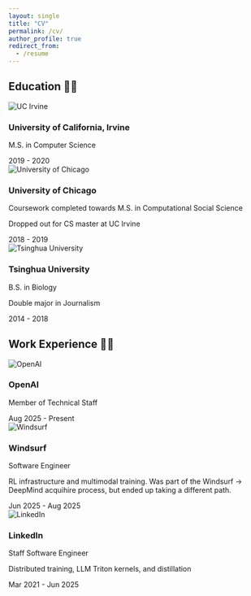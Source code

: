 ```yaml
---
layout: single
title: "CV"
permalink: /cv/
author_profile: true
redirect_from:
  - /resume
---
```


## Education 👩‍🎓

<div class="cv-section">
  <div class="cv-item">
    <div class="cv-logo">
      <img src="{{ base_path }}/images/uci-logo.png" alt="UC Irvine" class="institution-logo">
    </div>
    <div class="cv-content">
      <h3>University of California, Irvine</h3>
      <p class="degree">M.S. in Computer Science</p>
      <!-- <p class="details">Specialized in Machine Learning and Systems</p> -->
    </div>
    <div class="cv-date">2019 - 2020</div>
  </div>

  <div class="cv-item">
    <div class="cv-logo">
      <img src="{{ base_path }}/images/uchicago-logo.png" alt="University of Chicago" class="institution-logo">
    </div>
    <div class="cv-content">
      <h3>University of Chicago</h3>
      <p class="degree">Coursework completed towards M.S. in Computational Social Science</p>
      <p class="details">Dropped out for CS master at UC Irvine </p>
    </div>
    <div class="cv-date">2018 - 2019</div>
  </div>

  <div class="cv-item">
    <div class="cv-logo">
      <img src="{{ base_path }}/images/tsinghua-logo.png" alt="Tsinghua University" class="institution-logo">
    </div>
    <div class="cv-content">
      <h3>Tsinghua University</h3>
      <p class="degree">B.S. in Biology</p>
      <p class="details">Double major in Journalism</p>
    </div>
    <div class="cv-date">2014 - 2018</div>
  </div>
</div>

## Work Experience 👩‍💻

<div class="cv-section">
  <div class="cv-item">
    <div class="cv-logo">
      <img src="{{ base_path }}/images/openai-logo.jpeg" alt="OpenAI" class="company-logo">
    </div>
    <div class="cv-content">
      <h3>OpenAI</h3>
      <p class="position">Member of Technical Staff</p>
      <!-- <p class="details">Working on post-training</p> -->
    </div>
    <div class="cv-date">Aug 2025 - Present</div>
  </div>

  <div class="cv-item">
    <div class="cv-logo">
      <img src="{{ base_path }}/images/windsurf-logo.svg" alt="Windsurf" class="company-logo">
    </div>
    <div class="cv-content">
      <h3>Windsurf</h3>
      <p class="position">Software Engineer</p>
      <p class="details">RL infrastructure and multimodal training. Was part of the Windsurf → DeepMind acquihire process, but ended up taking a different path.</p>
    </div>
    <div class="cv-date">Jun 2025 - Aug 2025</div>
  </div>

  <div class="cv-item">
    <div class="cv-logo">
      <img src="{{ base_path }}/images/linkedin-logo.png" alt="LinkedIn" class="company-logo">
    </div>
    <div class="cv-content">
      <h3>LinkedIn</h3>
      <p class="position">Staff Software Engineer</p>
      <p class="details">Distributed training, LLM Triton kernels, and distillation</p>
    </div>
    <div class="cv-date">Mar 2021 - Jun 2025</div>
  </div>
</div>

